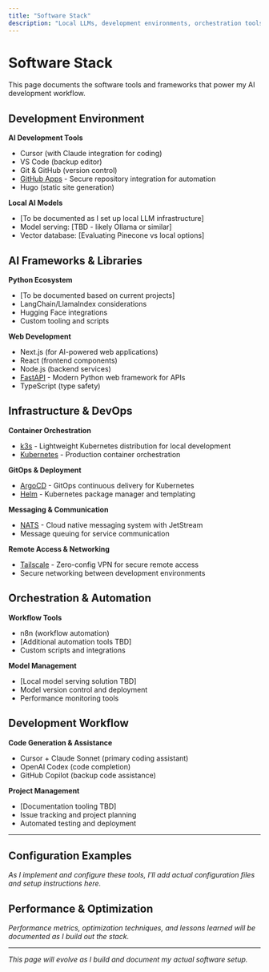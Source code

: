 ```yaml
---
title: "Software Stack"
description: "Local LLMs, development environments, orchestration tools, and AI frameworks"
---
```


# Software Stack

This page documents the software tools and frameworks that power my AI development workflow.

## Development Environment

**AI Development Tools**
- Cursor (with Claude integration for coding)
- VS Code (backup editor)
- Git & GitHub (version control)
- [GitHub Apps](https://docs.github.com/en/apps) - Secure repository integration for automation
- Hugo (static site generation)

**Local AI Models**
- [To be documented as I set up local LLM infrastructure]
- Model serving: [TBD - likely Ollama or similar]
- Vector database: [Evaluating Pinecone vs local options]

## AI Frameworks & Libraries

**Python Ecosystem**
- [To be documented based on current projects]
- LangChain/LlamaIndex considerations
- Hugging Face integrations
- Custom tooling and scripts

**Web Development**
- Next.js (for AI-powered web applications)
- React (frontend components)
- Node.js (backend services)
- [FastAPI](https://fastapi.tiangolo.com/) - Modern Python web framework for APIs
- TypeScript (type safety)

## Infrastructure & DevOps

**Container Orchestration**
- [k3s](https://k3s.io/) - Lightweight Kubernetes distribution for local development
- [Kubernetes](https://kubernetes.io/) - Production container orchestration

**GitOps & Deployment**
- [ArgoCD](https://argo-cd.readthedocs.io/) - GitOps continuous delivery for Kubernetes
- [Helm](https://helm.sh/) - Kubernetes package manager and templating

**Messaging & Communication**
- [NATS](https://nats.io/) - Cloud native messaging system with JetStream
- Message queuing for service communication

**Remote Access & Networking**
- [Tailscale](https://tailscale.com/) - Zero-config VPN for secure remote access
- Secure networking between development environments

## Orchestration & Automation

**Workflow Tools**
- n8n (workflow automation)
- [Additional automation tools TBD]
- Custom scripts and integrations

**Model Management**
- [Local model serving solution TBD]
- Model version control and deployment
- Performance monitoring tools

## Development Workflow

**Code Generation & Assistance**
- Cursor + Claude Sonnet (primary coding assistant)
- OpenAI Codex (code completion)
- GitHub Copilot (backup code assistance)

**Project Management**
- [Documentation tooling TBD]
- Issue tracking and project planning
- Automated testing and deployment

---

## Configuration Examples

*As I implement and configure these tools, I'll add actual configuration files and setup instructions here.*

## Performance & Optimization

*Performance metrics, optimization techniques, and lessons learned will be documented as I build out the stack.*

---

*This page will evolve as I build and document my actual software setup.* 